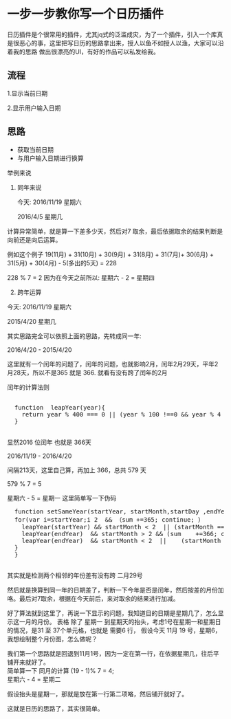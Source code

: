 # 一步一步教你写一个日历插件
日历插件是个很常用的插件，尤其jq式的泛滥成灾，为了一个插件，引入一个库真是很恶心的事，这里把写日历的思路拿出来，授人以鱼不如授人以渔，大家可以沿着我的思路 做出很漂亮的UI，有好的作品可以私发给我。

## 流程
1.显示当前日期

2.显示用户输入日期


## 思路
+ 获取当前日期
+ 与用户输入日期进行换算

举例来说

1.  同年来说

	今天: 2016/11/19 星期六
	
	 2016/4/5 星期几

 计算异常简单，就是算一下差多少天，然后对7 取余，最后依据取余的结果判断是向前还是向后运算。
 
 例如这个例子
 19(11月) + 31(10月) + 30(9月) + 31(8月) + 31(7月)+ 30(6月) + 31(5月) + 30(4月) - 5(多出的5天) = 228
 
 228 % 7 = 2
 因为在今天之前所以: 星期六 - 2 = 星期四
 
 2. 跨年运算
 
 今天: 2016/11/19 星期六
  
  2015/4/20 星期几
  
  其实思路完全可以依照上面的思路，先转成同一年:
  
  2016/4/20 -  2015/4/20
  
  这里就有一个闰年的问题了，闰年的问题，也就影响2月，闰年2月29天，平年2月28天，所以不是365 就是 366. 就看有没有跨了闰年的2月
  
  闰年的计算法则
  <pre> 
  function  leapYear(year){
  	return year % 400 === 0 || (year % 100 !==0 && year % 4 === 0) 
  }
  </pre>
  
  显然2016 位闰年 也就是 366天
  
  2016/11/19 - 2016/4/20
  
  间隔213天，这里自己算，再加上 366，总共 579 天
  
  579 % 7 = 5 
  
  星期六 - 5 = 星期一
  这里简单写一下伪码
  <pre>
  function setSameYear(startYear, startMonth,startDay ,endYear, endMonth){
  for(var i=startYear;i<endYear; i++){
  var sum = 0;
if(!learYear(startYear) && learYear(startYear + 1)){
     sum += 365;
  }
  else{
  	leapYear(startYear) && startMonth > 2  && （sum +=365; continue;	）
  	leapYear(startYear) && startMonth < 2  || (startMonth == 2 && startDay < 29) && (sum += 366;continue;)
  	leapYear(endYear)  && startMonth > 2 && (sum 	+=366; continue;)
    leapYear(endYear)  && startMonth < 2  || 	(startMonth == 2 && startDay < 29) && (sum +=365; continue;)
  }
  }
  </pre> 
  
  其实就是检测两个相邻的年份差有没有跨 二月29号
  
  然后就是换算到同一年的日期差了，判断一下今年是否是闰年，然后按差的月份加咯。最后对7取余，根据在今天前后，来对取余的结果进行加减。
  
  
  好了算法就到这里了，再说一下显示的问题，我知道目的日期是星期几了，怎么显示这一月的月份。
  表格 除了 星期一 到星期天的抬头，考虑1号在星期一和星期日的情况，是31 至 37个单元格，也就是 需要6 行， 假设今天 11月 19 号，星期6，我想绘制整个月份图，怎么做呢？
  
  我们第一个思路就是回退到11月1号，因为一定在第一行，在依据星期几，往后平铺开来就好了。     
   简单算一下 同月的计算
   (19 - 1)% 7 = 4;     
   星期六 - 4 = 星期二
   
   假设抬头是星期一，那就是放在第一行第二项咯，然后铺开就好了。
   
   这就是日历的思路了，其实很简单。   	  		
